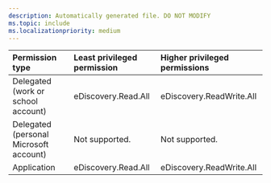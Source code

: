 ```yaml
---
description: Automatically generated file. DO NOT MODIFY
ms.topic: include
ms.localizationpriority: medium
---
```


|Permission type|Least privileged permission|Higher privileged permissions|
|:---|:---|:---|
|Delegated (work or school account)|eDiscovery.Read.All|eDiscovery.ReadWrite.All|
|Delegated (personal Microsoft account)|Not supported.|Not supported.|
|Application|eDiscovery.Read.All|eDiscovery.ReadWrite.All|